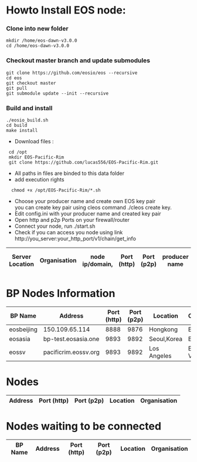 # Howto Install EOS node:  

### Clone into new folder
```console
mkdir /home/eos-dawn-v3.0.0  
cd /home/eos-dawn-v3.0.0
```
### Checkout master branch and update submodules
```console
git clone https://github.com/eosio/eos --recursive
cd eos
git checkout master
git pull
git submodule update --init --recursive
```

### Build and install
```console
./eosio_build.sh
cd build
make install
```

- Download files :
```
 cd /opt
 mkdir EOS-Pacific-Rim
 git clone https://github.com/lucas556/EOS-Pacific-Rim.git
```
- All paths in files are binded to this data folder
- add execution rights  
```
  chmod +x /opt/EOS-Pacific-Rim/*.sh  
```
- Choose your producer name and create own EOS key pair  
  you can create key pair using cleos command ./cleos create key.
- Edit config.ini with your producer name and created key pair
- Open http and p2p Ports on your firewall/router
- Connect your node, run ./start.sh
- Check if you can access you node using link http://you_server:your_http_port/v1/chain/get_info 

    
| Server Location | Organisation | node ip/domain, | Port (http) |  Port (p2p) | producer name | your public key|
|-----------------|--------------|-----------------|-------------|-------------|---------------|----------------|

  
  


# BP Nodes Information
| BP Name | Address | Port (http) | Port (p2p) | Location | Organisation |
|---------|---------|-------------|------------|----------|--------------|
| eosbeijing | 150.109.65.114 | 8888	| 9876 | Hongkong | EOS Beijing |
| eosasia | bp-test.eosasia.one | 9893	| 9892 | Seoul,Korea | EOS ASIA |
| eossv | pacificrim.eossv.org | 9893	| 9892 | Los Angeles |  EOS Silicon Valley |


# Nodes
| Address | Port (http) | Port (p2p) | Location | Organisation |
|---------|-------------|------------|----------|--------------|



# Nodes waiting to be connected
| BP Name | Address | Port (http) | Port (p2p) | Location | Organisation |
|---------|---------|-------------|------------|----------|--------------|


